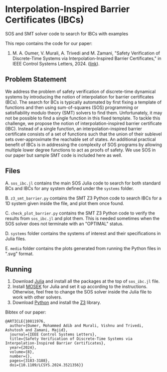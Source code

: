 # Interpolation-Inspired Barrier Certificates (IBCs)
SOS and SMT solver code to search for IBCs with examples

This repo contains the code for our paper:

1. M. A. Oumer, V. Murali, A. Trivedi and M. Zamani, "Safety Verification of Discrete-Time Systems via Interpolation-Inspired Barrier Certificates," in IEEE Control Systems Letters, 2024. ([link](https://doi.org/10.1109/LCSYS.2024.3521356)).

## Problem Statement
We address the problem of safety verification of discrete-time dynamical systems by introducing the notion of interpolation for barrier certificates (BCs). The search for BCs is typically automated by first fixing a template of functions and then using sum-of-squares (SOS) programming or satisfiability modulo theory (SMT) solvers to find them. Unfortunately, it may not be possible to find a single function in this fixed template. To tackle this challenge, we propose the notion of interpolation-inspired barrier certificate (IBC). Instead of a single function, an interpolation-inspired barrier certificate consists of a set of functions such that the union of their sublevel sets over-approximate the reachable set of states. An additional practical benefit of IBCs is in addressing the complexity of SOS programs by allowing multiple lower degree functions to act as proofs of safety. We use SOS in our paper but sample SMT code is included here as well.

## Files
A. `sos_ibc.jl` contains the main SOS Julia code to search for both standard BCs and IBCs for any system defined under the `systems` folder.

B. `z3_smt_barrier.py` contains the SMT Z3 Python code to search IBCs for a 1D system given inside the file, and plot them once found.

C. `check_plot_barrier.py` contains the SMT Z3 Python code to verify the results from `sos_ibc.jl` and plot them. This is needed sometimes when the SOS solver does not terminate with an "OPTIMAL" status.

D. `systems` folder contains the systems of interest and their specifications in Julia files.

E. `media` folder contains the plots generated from running the Python files in ".svg" format.

## Running
1. Download [Julia](https://julialang.org/downloads/) and install all the packages at the top of `sos_ibc.jl` file.
2. Install [MOSEK](https://docs.mosek.com/11.0/install/index.html) for Julia and set it up according to the instructions. Otherwise, feel free to change the SOS solver inside the Julia file to work with other solvers.
3. Download [Python](https://www.python.org/downloads/) and install the [Z3](https://github.com/Z3Prover/z3) library.


Bibtex of our paper:
```
@ARTICLE{10811976,
  author={Oumer, Mohammed Adib and Murali, Vishnu and Trivedi, Ashutosh and Zamani, Majid},
  journal={IEEE Control Systems Letters}, 
  title={Safety Verification of Discrete-Time Systems via Interpolation-Inspired Barrier Certificates}, 
  year={2024},
  volume={8},
  number={},
  pages={3183-3188},
  doi={10.1109/LCSYS.2024.3521356}}
```

